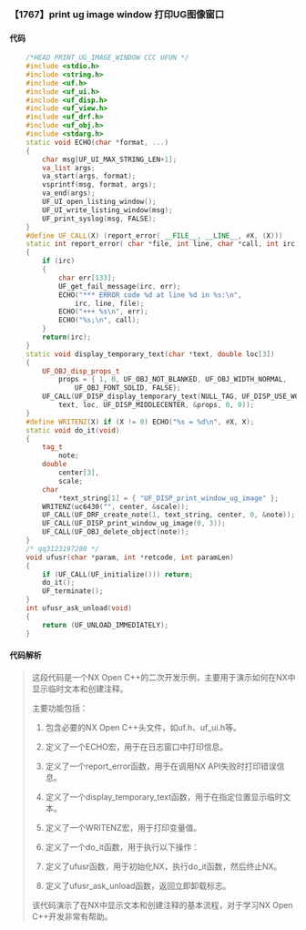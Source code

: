 ### 【1767】print ug image window 打印UG图像窗口

#### 代码

```cpp
    /*HEAD PRINT_UG_IMAGE_WINDOW CCC UFUN */  
    #include <stdio.h>  
    #include <string.h>  
    #include <uf.h>  
    #include <uf_ui.h>  
    #include <uf_disp.h>  
    #include <uf_view.h>  
    #include <uf_drf.h>  
    #include <uf_obj.h>  
    #include <stdarg.h>  
    static void ECHO(char *format, ...)  
    {  
        char msg[UF_UI_MAX_STRING_LEN+1];  
        va_list args;  
        va_start(args, format);  
        vsprintf(msg, format, args);  
        va_end(args);  
        UF_UI_open_listing_window();  
        UF_UI_write_listing_window(msg);  
        UF_print_syslog(msg, FALSE);  
    }  
    #define UF_CALL(X) (report_error( __FILE__, __LINE__, #X, (X)))  
    static int report_error( char *file, int line, char *call, int irc)  
    {  
        if (irc)  
        {  
            char err[133];  
            UF_get_fail_message(irc, err);  
            ECHO("*** ERROR code %d at line %d in %s:\n",  
                irc, line, file);  
            ECHO("+++ %s\n", err);  
            ECHO("%s;\n", call);  
        }  
        return(irc);  
    }  
    static void display_temporary_text(char *text, double loc[3])  
    {  
        UF_OBJ_disp_props_t  
            props = { 1, 0, UF_OBJ_NOT_BLANKED, UF_OBJ_WIDTH_NORMAL,  
                UF_OBJ_FONT_SOLID, FALSE};  
        UF_CALL(UF_DISP_display_temporary_text(NULL_TAG, UF_DISP_USE_WORK_VIEW,  
            text, loc, UF_DISP_MIDDLECENTER, &props, 0, 0));  
    }  
    #define WRITENZ(X) if (X != 0) ECHO("%s = %d\n", #X, X);  
    static void do_it(void)  
    {  
        tag_t  
            note;  
        double  
            center[3],  
            scale;  
        char  
            *text_string[1] = { "UF_DISP_print_window_ug_image" };  
        WRITENZ(uc6430("", center, &scale));  
        UF_CALL(UF_DRF_create_note(1, text_string, center, 0, &note));  
        UF_CALL(UF_DISP_print_window_ug_image(0, 3));  
        UF_CALL(UF_OBJ_delete_object(note));  
    }  
    /* qq3123197280 */  
    void ufusr(char *param, int *retcode, int paramLen)  
    {  
        if (UF_CALL(UF_initialize())) return;  
        do_it();  
        UF_terminate();  
    }  
    int ufusr_ask_unload(void)  
    {  
        return (UF_UNLOAD_IMMEDIATELY);  
    }

```

#### 代码解析

> 这段代码是一个NX Open C++的二次开发示例，主要用于演示如何在NX中显示临时文本和创建注释。
>
> 主要功能包括：
>
> 1. 包含必要的NX Open C++头文件，如uf.h、uf_ui.h等。
> 2. 定义了一个ECHO宏，用于在日志窗口中打印信息。
> 3. 定义了一个report_error函数，用于在调用NX API失败时打印错误信息。
> 4. 定义了一个display_temporary_text函数，用于在指定位置显示临时文本。
> 5. 定义了一个WRITENZ宏，用于打印变量值。
> 6. 定义了一个do_it函数，用于执行以下操作：
>
> 1. 定义了ufusr函数，用于初始化NX，执行do_it函数，然后终止NX。
> 2. 定义了ufusr_ask_unload函数，返回立即卸载标志。
>
> 该代码演示了在NX中显示文本和创建注释的基本流程，对于学习NX Open C++开发非常有帮助。
>
